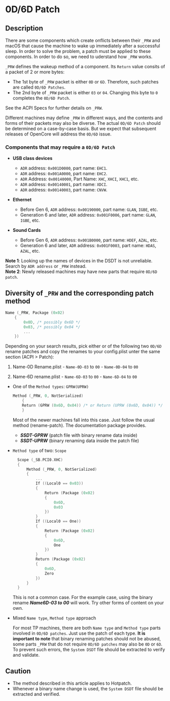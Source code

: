 # 0D/6D Patch

## Description

There are some components which create onflicts between their `_PRW` and macOS that cause the machine to wake up immediately after a successful sleep. In order to solve the problem, a patch must be applied to these components. In order to do so, we need to uderstand how `_PRW` works.

`_PRW` defines the wakeup method of a component. Its `Return` value consits of a packet of 2 or more bytes:

- The 1st byte of `_PRW` packet is either `0D` or `6D`. Therefore, such patches are called `0D/6D Patches`. 
- The 2nd byte of `_PRW` packet is either `03` or `04`. Changing this byte to `0` completes the `0D/6D Patch`.  

See the ACPI Specs for further details on `_PRW`.

Different machines may define `_PRW` in different ways, and the contents and forms of their packets may also be diverse. The actual `0D/6D Patch` should be determined on a case-by-case basis. But we expect that subsequent releases of OpenCore will address the `0D/6D` issue.

### Components that may require a `0D/6D Patch`

- **USB class devices**
  - `ADR` address: `0x001D0000`, part name: `EHC1`.
  - `ADR` address: `0x001A0000`, part name: `EHC2`.
  - `ADR` Address: `0x00140000`, Part Name: `XHC`, `XHCI`, `XHC1`, etc.
  - `ADR` address: `0x00140001`, part name: `XDCI`.
  - `ADR` address: `0x00140003`, part name: `CNVW`.

- **Ethernet**
  - Before Gen 6, `ADR` address: `0x00190000`, part name: `GLAN`, `IGBE`, etc.
  - Generation 6 and later, `ADR` address: `0x001F0006`, part name: `GLAN`, `IGBE`, etc.

- **Sound Cards**
  - Before Gen 6, `ADR` address: `0x001B0000`, part name: `HDEF`, `AZAL`, etc.
  - Generation 6 and later, `ADR` address: `0x001F0003`, part name: `HDAS`, `AZAL`, etc.

**Note 1**: Looking up the names of devices in the DSDT is not unreliable. Search by `ADR address` or `_PRW` instead.  
**Note 2**: Newly released machines may have new parts that require `0D/6D patch`.

## Diversity of `_PRW` and the corresponding patch method
```swift
Name (_PRW, Package (0x02)
    {
        0x0D, /* possibly 0x6D */
        0x03, /* possibly 0x04 */
        ...
    })
```  
Depending on your search results, pick either or of the following two `0D/6D` rename patches and copy the renames to your config.plist unter the same section (ACPI > Patch):

  1. Name-0D Rename.plist
    - `Name-0D-03` to `00`
    - `Name-0D-04` to `00`
    
  2. Name-6D rename.plist
    - `Name-6D-03` to `00`
    - `Name-6D-04` to `00`

- One of the `Method types`: `GPRW(UPRW)`

	```swift
	Method (_PRW, 0, NotSerialized)
    	{
      	Return (GPRW (0x6D, 0x04)) /* or Return (UPRW (0x6D, 0x04)) */
    	}
	```

  Most of the newer machines fall into this case. Just follow the usual method (rename-patch). The documentation package provides.

  - ***SSDT-GPRW*** (patch file with binary rename data inside)
  - ***SSDT-UPRW*** (binary renaming data inside the patch file)

- `Method type` of two: `Scope`

  ```swift
    Scope (_SB.PCI0.XHC)
    {
        Method (_PRW, 0, NotSerialized)
        {
            ...
            If ((Local0 == 0x03))
            {
                Return (Package (0x02)
                {
                    0x6D,
                    0x03
                })
            }
            If ((Local0 == One))
            {
                Return (Package (0x02)
                {
                    0x6D,
                    One
                })
            }
            Return (Package (0x02)
            {
                0x6D,
                Zero
            })
        }
    }
  ```

  This is not a common case. For the example case, using the binary rename ***Name6D-03 to 00*** will work. Try other forms of content on your own.

- Mixed `Name type`, `Method type` approach

  For most TP machines, there are both `Name type` and `Method type` parts involved in `0D/6D patches`. Just use the patch of each type. **It is important to note** that binary renaming patches should not be abused, some parts `_PRW` that do not require `0D/6D patches` may also be `0D` or `6D`. To prevent such errors, the `System DSDT` file should be extracted to verify and validate.

## Caution

- The method described in this article applies to Hotpatch.
- Whenever a binary name change is used, the `System DSDT` file should be extracted and verified.

